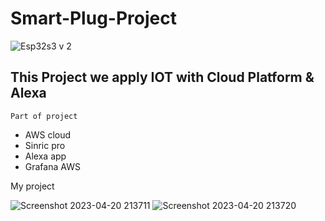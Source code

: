 # Smart-Plug-Project

![Esp32s3 v 2](https://user-images.githubusercontent.com/121489701/233400393-211f1687-d1fb-4fe2-ac98-162a1f6dc3a4.png)

## This Project we apply IOT with Cloud Platform & Alexa

`Part of project`
- AWS cloud
- Sinric pro
- Alexa app
- Grafana AWS

My project

![Screenshot 2023-04-20 213711](https://user-images.githubusercontent.com/121489701/233400148-31adf77f-68ee-4994-9035-6c56a6ff2595.png)
![Screenshot 2023-04-20 213720](https://user-images.githubusercontent.com/121489701/233400179-cf754d27-9e36-4edc-b3f1-9d2f7935794c.png)
